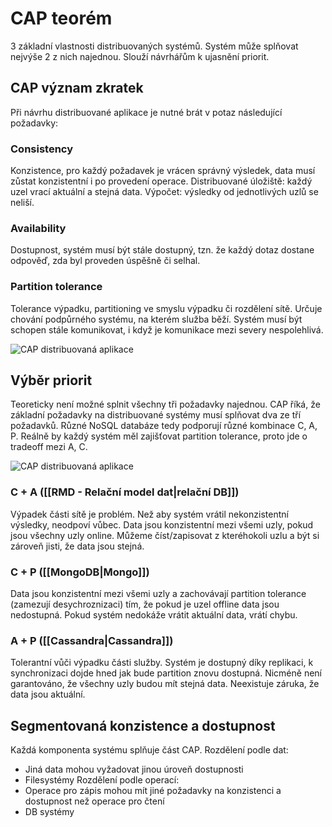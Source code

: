 # CAP teorém
3 základní vlastnosti distribuovaných systémů. Systém může splňovat nejvýše 2 z nich najednou. 
Slouží návrhářům k ujasnění priorit.

## CAP význam zkratek
Při návrhu distribuované aplikace je nutné brát v potaz následující požadavky:
### Consistency
Konzistence, pro každý požadavek je vrácen správný výsledek, data musí zůstat konzistentní i po provedení operace. 
Distribuované úložiště: každý uzel vrací aktuální a stejná data. 
Výpočet: výsledky od jednotlivých uzlů se neliší.

### Availability
Dostupnost, systém musí být stále dostupný, tzn. že každý dotaz dostane odpověď, zda byl proveden úspěšně či selhal.

### Partition tolerance
Tolerance výpadku, partitioning ve smyslu výpadku či rozdělení sítě. Určuje chování podpůrného systému, na kterém služba běží. Systém musí být schopen stále komunikovat, i když je komunikace mezi severy nespolehlivá.

![CAP distribuovaná aplikace](14_cap1.png)

## Výběr priorit
Teoreticky není možné splnit všechny tři požadavky najednou. CAP říká, že základní požadavky na distribuované systémy musí splňovat dva ze tří požadavků. Různé NoSQL databáze tedy podporují různé kombinace C, A, P. 
Reálně by každý systém měl zajišťovat partition tolerance, proto jde o tradeoff mezi A, C.

![CAP distribuovaná aplikace](14_cap2.png)

### C + A  ([[RMD - Relační model dat|relační DB]])
Výpadek části sítě je problém. Než aby systém vrátil nekonzistentní výsledky, neodpoví vůbec. Data jsou konzistentní mezi všemi uzly, pokud jsou všechny uzly online. Můžeme číst/zapisovat z kteréhokoli uzlu a být si zároveň jisti, že data jsou stejná. 

### C + P ([[MongoDB|Mongo]])
Data jsou konzistentní mezi všemi uzly a zachovávají partition tolerance (zamezují desychroznizaci) tím, že pokud je uzel offline data jsou nedostupná. Pokud systém nedokáže vrátit aktuální data, vrátí chybu.

### A + P ([[Cassandra|Cassandra]])
Tolerantní vůči výpadku části služby. Systém je dostupný díky replikaci, k synchronizaci dojde hned jak bude partition znovu dostupná. Nicméně není garantováno, že všechny uzly budou mít stejná data. Neexistuje záruka, že data jsou aktuální. 

## Segmentovaná konzistence a dostupnost
Každá komponenta systému splňuje část CAP.
Rozdělení podle dat:
- Jiná data mohou vyžadovat jinou úroveň dostupnosti
- Filesystémy
Rozdělení podle operací:
- Operace pro zápis mohou mít jiné požadavky na konzistenci a dostupnost než operace pro čtení
- DB systémy


